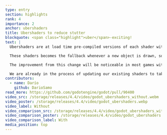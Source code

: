 ```yaml
---
type: entry
section: highlights
rank: 4
importance: 2
anchor: ubershaders
title: Ubershaders to reduce stutter
blockquote: <span class="highlight">uber</span>-exciting!
text: |
  Ubershaders are at load time pre-compiled versions of each shader with all their features.

  These shaders becomes the fallback whenever a new object is drawn, so that freezing - as we wait for the more specialized shader pipeline in the background to compile - becomes a thing of the past. This technique therefore completely avoids shader stutter!

  The improvement from this change will be noticeable in most games without requiring any content changes. In some cases, the ubershaders won't work however - refer to the workarounds for shader stutter in the official documentation to learn about simple fixes.

  We are already in the process of updating our existing shaders to take advantage of this new infrastructure.
contributors:
  - name: Darío
    github: DarioSamo
read_more: https://github.com/godotengine/godot/pull/90400
video_src: /storage/releases/4.4/video/godot_ubershaders_without.webm
video_poster: /storage/releases/4.4/video/godot_ubershaders.webp
video_label: Without
video_comparison_src: /storage/releases/4.4/video/godot_ubershaders_with.webm
video_comparison_poster: /storage/releases/4.4/video/godot_ubershaders.webp
video_comparison_label: With
media_position: top
---
```

